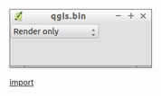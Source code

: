 ![](../images/QgsEffectDrawModeComboBox-standalone.png)

[import](../gui/qgis-sample-QgsEffectDrawModeComboBox.py)
